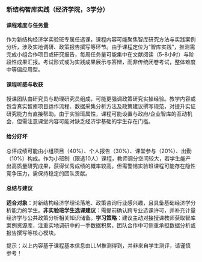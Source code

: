 ### 新结构智库实践（经济学院，3学分）

#### 课程难度与任务量  
作为新结构经济学实验班专属任选课，课程内容可能聚焦智库研究方法与实践案例分析，涉及实地调研、政策报告撰写等环节。由于课程定位为“智库实践”，推测需完成小组合作项目或研究报告，每周任务量可能集中在文献阅读（5-8小时）与阶段性成果汇报。考试形式或为实践成果展示与答辩，而非传统闭卷考试，整体难度中等偏应用型。

#### 课程听感与收获  
授课团队由研究员与助理研究员组成，可能更强调政策研究实操经验。教学内容或包含真实智库项目运作流程、数据采集分析方法及政策建议撰写规范，对提升实证研究能力有直接帮助。由于实验班属性，课程可能设置与政府/企业智库的互动机会，但需注意课堂内容可能对缺乏经济学基础的学生存在门槛。

#### 给分好坏  
总评成绩可能由小组项目（40%）、个人报告（30%）、课堂参与（20%）、出勤（10%）构成。作为小班制（限选10人）课程，教师调分空间较大，若学生能产出高质量研究成果，获得优秀成绩的概率较高。但需警惕实验班课程可能存在隐性竞争压力，需保持稳定的团队贡献。

#### 总结与建议  
**适合对象**：对新结构经济学理论落地、政策咨询行业感兴趣，且具备基础经济学分析能力的学生。**非实验班学生选课建议**：需提前确认跨专业选课许可，并补充计量经济学与公共政策分析相关知识储备。**学习策略**：建议主动对接授课教师获取智库案例资源库，注重实地调研中的一手数据积累，团队合作中可侧重承担数据分析或报告撰写等核心模块。  

提示：以上内容基于课程基本信息由LLM推测得到，并非来自学生测评，请谨慎参考！